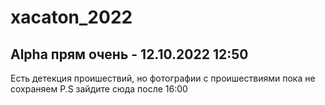 # xacaton_2022
## Alpha прям очень - 12.10.2022 12:50
Есть детекция проишествий, но фотографии с проишествиями пока не сохраняем
P.S зайдите сюда после 16:00
